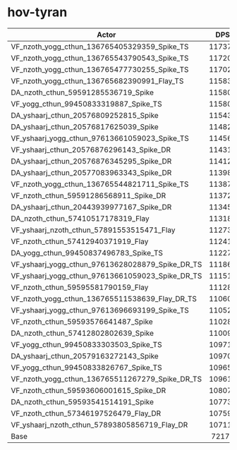 # hov-tyran
| Actor | DPS | Increase |
|---|:---:|:---:|
|VF_nzoth_yogg_cthun_136765405329359_Spike_TS|117370|62.61%|
|VF_nzoth_yogg_cthun_136765543790543_Spike_TS|117209|62.39%|
|VF_nzoth_yogg_cthun_136765477730255_Spike_TS|117029|62.14%|
|VF_nzoth_yogg_cthun_136765682390991_Flay_TS|115831|60.48%|
|DA_nzoth_cthun_59591285536719_Spike|115804|60.44%|
|VF_yogg_cthun_99450833319887_Spike_TS|115803|60.44%|
|DA_yshaarj_cthun_20576809252815_Spike|115435|59.93%|
|DA_yshaarj_cthun_20576817625039_Spike|114822|59.08%|
|VF_yshaarj_yogg_cthun_97613661059023_Spike_TS|114567|58.73%|
|VF_yshaarj_cthun_20576876296143_Spike_DR|114312|58.38%|
|DA_yshaarj_cthun_20576876345295_Spike_DR|114120|58.11%|
|DA_yshaarj_cthun_20577083963343_Spike_DR|113981|57.92%|
|VF_nzoth_yogg_cthun_136765544821711_Spike_TS|113872|57.77%|
|VF_nzoth_cthun_59591286568911_Spike_DR|113725|57.56%|
|DA_yshaarj_cthun_20443939977167_Spike_DR|113450|57.18%|
|DA_nzoth_cthun_57410517178319_Flay|113183|56.81%|
|VF_yshaarj_nzoth_cthun_57891553515471_Flay|112737|56.19%|
|VF_nzoth_cthun_57412940371919_Flay|112418|55.75%|
|DA_yogg_cthun_99450837496783_Spike_TS|112278|55.56%|
|VF_yshaarj_yogg_cthun_97613628028879_Spike_DR_TS|111865|54.98%|
|VF_yshaarj_yogg_cthun_97613661059023_Spike_DR_TS|111518|54.50%|
|VF_nzoth_cthun_59595581790159_Flay|111287|54.18%|
|VF_nzoth_yogg_cthun_136765511538639_Flay_DR_TS|110609|53.24%|
|VF_yshaarj_yogg_cthun_97613696693199_Spike_TS|110529|53.13%|
|VF_nzoth_cthun_59593576641487_Spike|110289|52.80%|
|DA_nzoth_cthun_57412802802639_Spike|110093|52.53%|
|VF_yogg_cthun_99450833303503_Spike_TS|109718|52.01%|
|DA_yshaarj_cthun_20579163272143_Spike|109709|52.00%|
|VF_yogg_cthun_99450833826767_Spike_TS|109653|51.92%|
|VF_nzoth_yogg_cthun_136765511267279_Spike_DR_TS|109611|51.86%|
|VF_nzoth_cthun_59593606001615_Spike_DR|108079|49.74%|
|DA_nzoth_cthun_59593541514191_Spike|107739|49.27%|
|VF_nzoth_cthun_57346197526479_Flay_DR|107592|49.06%|
|VF_yshaarj_nzoth_cthun_57893805856719_Flay_DR|107113|48.40%|
|Base|72178|0.00%|
